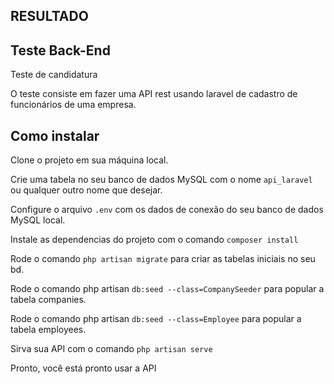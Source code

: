 ## RESULTADO

## Teste Back-End  
Teste de candidatura

O teste consiste em fazer uma API rest usando laravel de cadastro de funcionários de uma empresa.

## Como instalar

Clone o projeto em sua máquina local.

Crie uma tabela no seu banco de dados MySQL com o nome `api_laravel` ou qualquer outro nome que desejar.

Configure o arquivo `.env` com os dados de conexão do seu banco de dados MySQL local.

Instale as dependencias do projeto com o comando `composer install`

Rode o comando `php artisan migrate` para criar as tabelas iniciais no seu bd.

Rode o comando php artisan `db:seed --class=CompanySeeder` para popular a tabela companies.

Rode o comando php artisan `db:seed --class=Employee` para popular a tabela employees.

Sirva sua API com o comando `php artisan serve`

Pronto, você está pronto usar a API
